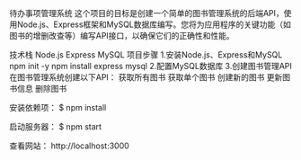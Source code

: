 待办事项管理系统
这个项目的目标是创建一个简单的图书管理系统的后端API，使用Node.js、Express框架和MySQL数据库编写。您将为应用程序的关键功能（如图书的增删改查等）编写API接口，以确保它们的正确性和性能。

技术栈
Node.js
Express
MySQL
项目步骤
1.安装Node.js、Express和MySQL
npm init -y
npm install express mysql
2.配置MySQL数据库
3.创建图书管理API
在图书管理系统创建以下API：
获取所有图书
获取单个图书
创建新的图书
更新图书信息
删除图书

安装依赖项： $ npm install

启动服务器： $ npm start

查看网站： http://localhost:3000
